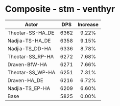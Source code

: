 # Composite - stm - venthyr
| Actor | DPS | Increase |
|---|:---:|:---:|
|Theotar-SS-HA_DE|6362|9.22%|
|Nadjia-TS-HA_DE|6358|9.15%|
|Nadjia-TS_DD-HA|6336|8.78%|
|Theotar-SS_RP-HA|6272|7.68%|
|Draven-BfW-HA|6271|7.66%|
|Theotar-SS_WP-HA|6251|7.31%|
|Draven-HA_DE|6216|6.72%|
|Nadjia-TS_EP-HA|6209|6.60%|
|Base|5825|0.00%|
